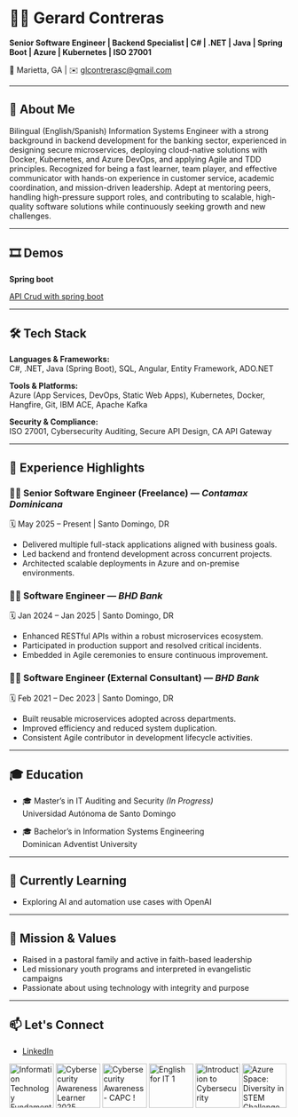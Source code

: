 # 🧑‍💻 Gerard Contreras

**Senior Software Engineer | Backend Specialist | C# | .NET | Java | Spring Boot | Azure | Kubernetes | ISO 27001**

📍 Marietta, GA | ✉️ glcontrerasc@gmail.com

---

## 👋 About Me

Bilingual (English/Spanish) Information Systems Engineer with a strong background in backend development for the banking sector, experienced in designing secure microservices, deploying cloud-native solutions with Docker, Kubernetes, and Azure DevOps, and applying Agile and TDD principles. Recognized for being a fast learner, team player, and effective communicator with hands-on experience in customer service, academic coordination, and mission-driven leadership. Adept at mentoring peers, handling high-pressure support roles, and contributing to scalable, high-quality software solutions while continuously seeking growth and new challenges.

---

## 🎞️ Demos

**Spring boot**

 [API Crud with spring boot](https://github.com/contge/gerard-demo-api-v1)


---

## 🛠️ Tech Stack

**Languages & Frameworks:**  
C#, .NET, Java (Spring Boot), SQL, Angular, Entity Framework, ADO.NET

**Tools & Platforms:**  
Azure (App Services, DevOps, Static Web Apps), Kubernetes, Docker, Hangfire, Git, IBM ACE, Apache Kafka

**Security & Compliance:**  
ISO 27001, Cybersecurity Auditing, Secure API Design, CA API Gateway

---

## 💼 Experience Highlights

### 👨‍💻 Senior Software Engineer (Freelance) — *Contamax Dominicana*  
🗓️ May 2025 – Present | Santo Domingo, DR  
- Delivered multiple full-stack applications aligned with business goals.  
- Led backend and frontend development across concurrent projects.  
- Architected scalable deployments in Azure and on-premise environments.

### 👨‍💻 Software Engineer — *BHD Bank*  
🗓️ Jan 2024 – Jan 2025 | Santo Domingo, DR  
- Enhanced RESTful APIs within a robust microservices ecosystem.  
- Participated in production support and resolved critical incidents.  
- Embedded in Agile ceremonies to ensure continuous improvement.

### 👨‍💻 Software Engineer (External Consultant) — *BHD Bank*  
🗓️ Feb 2021 – Dec 2023 | Santo Domingo, DR  
- Built reusable microservices adopted across departments.  
- Improved efficiency and reduced system duplication.  
- Consistent Agile contributor in development lifecycle activities.

---

## 🎓 Education

- 🎓 Master’s in IT Auditing and Security *(In Progress)*  
  Universidad Autónoma de Santo Domingo

- 🎓 Bachelor’s in Information Systems Engineering  
  Dominican Adventist University

---

## 🌱 Currently Learning

- Exploring AI and automation use cases with OpenAI

---

## 🙌 Mission & Values

- Raised in a pastoral family and active in faith-based leadership  
- Led missionary youth programs and interpreted in evangelistic campaigns  
- Passionate about using technology with integrity and purpose

---

## 📫 Let's Connect

- [LinkedIn](https://www.linkedin.com/in/gerard-contreras-combes/)

<!--START_SECTION:badges-->
<a href="https://www.credly.com/badges/9f634cfe-39ad-414c-9164-3ddddf0f178c" title="Information Technology Fundamentals"><img src="https://images.credly.com/size/80x80/images/e807f203-a235-4c69-b9ee-f31bf015af6f/image.png" alt="Information Technology Fundamentals" width="80" height="80"></a>
<a href="https://www.credly.com/badges/d2abc337-9455-4332-93e6-582de6fd451a" title="Cybersecurity Awareness Learner 2025"><img src="https://images.credly.com/size/80x80/images/5a388f8e-891a-48dc-9c01-dfa04ced241a/blob" alt="Cybersecurity Awareness Learner 2025" width="80" height="80"></a>
<a href="https://www.credly.com/badges/291392a9-b945-4a04-a04e-64f6d622ea86" title="Cybersecurity Awareness - CAPC !"><img src="https://images.credly.com/size/80x80/images/712a773b-9acc-4bc8-90fa-6afdfc95da1e/image.png" alt="Cybersecurity Awareness - CAPC !" width="80" height="80"></a>
<a href="https://www.credly.com/badges/ab05fc9c-156e-4e89-9e65-9289186e1a3c" title="English for IT 1"><img src="https://images.credly.com/size/80x80/images/77b1ea15-6287-4d97-8ecd-c5afa2d137ea/image.png" alt="English for IT 1" width="80" height="80"></a>
<a href="https://www.credly.com/badges/a862126e-2392-407a-b98b-ab9427889433" title="Introduction to Cybersecurity"><img src="https://images.credly.com/size/80x80/images/af8c6b4e-fc31-47c4-8dcb-eb7a2065dc5b/I2CS__1_.png" alt="Introduction to Cybersecurity" width="80" height="80"></a>
<a href="https://www.credly.com/badges/ac636912-4e42-4822-a624-606baa29bf74" title="Azure Space: Diversity in STEM Challenge Completion Badge"><img src="https://images.credly.com/size/80x80/images/d62dcf8f-1ad4-42d4-9a07-1c59e2d5d9e9/image.png" alt="Azure Space: Diversity in STEM Challenge Completion Badge" width="80" height="80"></a>
<!--END_SECTION:badges-->
